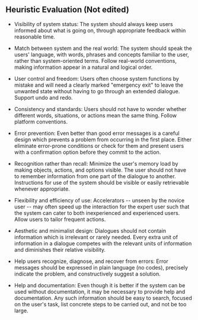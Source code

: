 ## Heuristic Evaluation (Not edited)

* Visibility of system status: The system should always keep users informed about what is going on, through appropriate feedback within reasonable time.
 
* Match between system and the real world: The system should speak the users' language, with words, phrases and concepts familiar to the user, rather than system-oriented terms. Follow real-world conventions, making information appear in a natural and logical order.
 
* User control and freedom: Users often choose system functions by mistake and will need a clearly marked "emergency exit" to leave the unwanted state without having to go through an extended dialogue. Support undo and redo.
 
* Consistency and standards: Users should not have to wonder whether different words, situations, or actions mean the same thing. Follow platform conventions.
 
* Error prevention: Even better than good error messages is a careful design which prevents a problem from occurring in the first place. Either eliminate error-prone conditions or check for them and present users with a confirmation option before they commit to the action.

* Recognition rather than recall: Minimize the user's memory load by making objects, actions, and options visible. The user should not have to remember information from one part of the dialogue to another. Instructions for use of the system should be visible or easily retrievable whenever appropriate.

* Flexibility and efficiency of use: Accelerators -- unseen by the novice user -- may often speed up the interaction for the expert user such that the system can cater to both inexperienced and experienced users. Allow users to tailor frequent actions.

* Aesthetic and minimalist design: Dialogues should not contain information which is irrelevant or rarely needed. Every extra unit of information in a dialogue competes with the relevant units of information and diminishes their relative visibility.

* Help users recognize, diagnose, and recover from errors: Error messages should be expressed in plain language (no codes), precisely indicate the problem, and constructively suggest a solution.

* Help and documentation: Even though it is better if the system can be used without documentation, it may be necessary to provide help and documentation. Any such information should be easy to search, focused on the user's task, list concrete steps to be carried out, and not be too large.